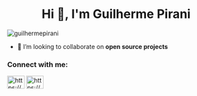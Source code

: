 <h1 align="center">Hi 👋, I'm Guilherme Pirani</h1>
<p align="left"> <img src="https://komarev.com/ghpvc/?username=guilhermepirani&label=Profile%20views&color=0e75b6&style=flat" alt="guilhermepirani" /> </p>

- 👯 I’m looking to collaborate on **open source projects**

<h3 align="left">Connect with me:</h3>
<p align="left">
<a href="https://dev.to/https://dev.to/guilhermepirani" target="blank"><img align="center" src="https://raw.githubusercontent.com/rahuldkjain/github-profile-readme-generator/master/src/images/icons/Social/devto.svg" alt="https://dev.to/guilhermepirani" height="30" width="40" /></a>
<a href="https://linkedin.com/in/https://www.linkedin.com/in/guilhermepirani/" target="blank"><img align="center" src="https://raw.githubusercontent.com/rahuldkjain/github-profile-readme-generator/master/src/images/icons/Social/linked-in-alt.svg" alt="https://www.linkedin.com/in/guilhermepirani/" height="30" width="40" /></a>
</p>
